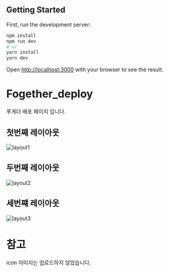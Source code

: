 ## Getting Started

First, run the development server:

```bash
npm install
npm run dev
# or
yarn install
yarn dev
```

Open [http://localhost:3000](http://localhost:3000) with your browser to see the result.

# Fogether_deploy
푸게더 배포 페이지 입니다.

## 첫번째 레이아웃
![layout1](https://user-images.githubusercontent.com/51221534/167855012-cad02eab-f349-408b-b18c-cda8591b0a0e.JPG)

## 두번째 레이아웃
![layout2](https://user-images.githubusercontent.com/51221534/167855020-ffbb8c66-534e-49bb-8406-29707112d220.JPG)

## 세번쨰 레이아웃
![layout3](https://user-images.githubusercontent.com/51221534/167855024-c028115c-0cf6-4e31-88d6-0cf3513aba94.JPG)


# 참고
icon 이미지는 업로드하지 않았습니다.
